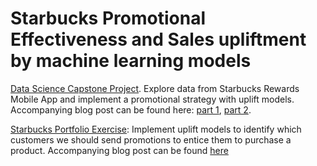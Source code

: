 # Starbucks Promotional Effectiveness and Sales upliftment by machine learning models 

[Data Science Capstone Project](https://github.com/joshxinjie/Data_Scientist_Nanodegree/tree/master/capstone). Explore data from Starbucks Rewards Mobile App and implement a promotional strategy with uplift models. Accompanying blog post can be found here: [part 1](https://towardsdatascience.com/implementing-a-profitable-promotional-strategy-for-starbucks-with-machine-learning-part-1-2f25ec9ae00c), [part 2](https://towardsdatascience.com/implementing-a-profitable-promotional-strategy-for-starbucks-with-machine-learning-part-2-8dd82b21577c).

[Starbucks Portfolio Exercise](https://github.com/joshxinjie/Data_Scientist_Nanodegree/tree/master/starbucks_portfolio_exercise): Implement uplift models to identify which customers we should send promotions to entice them to purchase a product. Accompanying blog post can be found [here](https://medium.com/datadriveninvestor/simple-machine-learning-techniques-to-improve-your-marketing-strategy-demystifying-uplift-models-dc4fb3f927a2)

